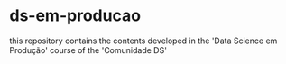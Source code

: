 # ds-em-producao
this repository contains the contents developed in the 'Data Science em Produção' course of the 'Comunidade DS'
